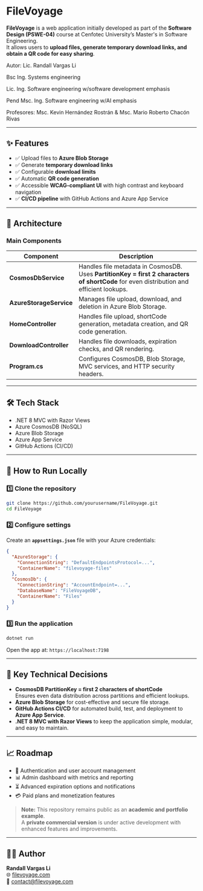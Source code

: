 # FileVoyage

**FileVoyage** is a web application initially developed as part of the **Software Design (PSWE-04)** course at Cenfotec University’s Master's in Software Engineering.  
It allows users to **upload files, generate temporary download links, and obtain a QR code for easy sharing**.

Autor:
Lic. Randall Vargas Li

Bsc Ing. Systems engineering

Lic. Ing. Software engineering w/software development emphasis

Pend Msc. Ing. Software engineering w/AI emphasis

Profesores:
Msc. Kevin Hernández Rostrán & Msc. Mario Roberto Chacón Rivas


---

## ✨ Features
- ✅ Upload files to **Azure Blob Storage**  
- ✅ Generate **temporary download links**  
- ✅ Configurable **download limits**  
- ✅ Automatic **QR code generation**  
- ✅ Accessible **WCAG-compliant UI** with high contrast and keyboard navigation  
- ✅ **CI/CD pipeline** with GitHub Actions and Azure App Service  

---

## 📂 Architecture

### Main Components
| Component | Description |
|-----------|-------------|
| **CosmosDbService** | Handles file metadata in CosmosDB. Uses **PartitionKey = first 2 characters of shortCode** for even distribution and efficient lookups. |
| **AzureStorageService** | Manages file upload, download, and deletion in Azure Blob Storage. |
| **HomeController** | Handles file upload, shortCode generation, metadata creation, and QR code generation. |
| **DownloadController** | Handles file downloads, expiration checks, and QR rendering. |
| **Program.cs** | Configures CosmosDB, Blob Storage, MVC services, and HTTP security headers. |

---

## 🛠 Tech Stack
- .NET 8 MVC with Razor Views  
- Azure CosmosDB (NoSQL)  
- Azure Blob Storage  
- Azure App Service  
- GitHub Actions (CI/CD)  

---

## 🚀 How to Run Locally

### 1️⃣ Clone the repository
```bash
git clone https://github.com/yourusername/FileVoyage.git
cd FileVoyage
```

### 2️⃣ Configure settings
Create an **`appsettings.json`** file with your Azure credentials:

```json
{
  "AzureStorage": {
    "ConnectionString": "DefaultEndpointsProtocol=...",
    "ContainerName": "filevoyage-files"
  },
  "CosmosDb": {
    "ConnectionString": "AccountEndpoint=...",
    "DatabaseName": "FileVoyageDB",
    "ContainerName": "Files"
  }
}
```

### 3️⃣ Run the application
```bash
dotnet run
```

Open the app at: `https://localhost:7198`

---

## 🧩 Key Technical Decisions
- **CosmosDB PartitionKey = first 2 characters of shortCode**  
  Ensures even data distribution across partitions and efficient lookups.  
- **Azure Blob Storage** for cost-effective and secure file storage.  
- **GitHub Actions CI/CD** for automated build, test, and deployment to **Azure App Service**.  
- **.NET 8 MVC with Razor Views** to keep the application simple, modular, and easy to maintain.

---

## 📈 Roadmap
- 🔐 Authentication and user account management  
- 📊 Admin dashboard with metrics and reporting  
- ⏳ Advanced expiration options and notifications  
- 💳 Paid plans and monetization features  

> **Note:** This repository remains public as an **academic and portfolio example**.  
> A **private commercial version** is under active development with enhanced features and improvements.

---

## 👨‍💻 Author
**Randall Vargas Li**  
🌐 [filevoyage.com](https://filevoyage.com)  
📧 contact@filevoyage.com
